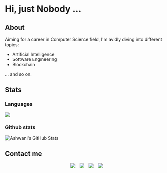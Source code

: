 # Hi, just Nobody ...

## About
Aiming for a career in Computer Science field, I'm avidly diving into different topics:
* Artificial Intelligence
* Software Engineering
* Blockchain

... and so on.

## Stats

### Languages

<img src="https://github-readme-stats.anuraghazra1.vercel.app/api/top-langs/?username=MrNobody65&layout=donut&theme=dark" />

### Github stats

<img src="https://github-readme-stats.vercel.app/api?username=MrNobody65&&count_private=false&show_icons=true&theme=dark&line_height=27&v=5" alt="Ashwani's GitHub Stats" />

## Contact me

<div align="center"  class="icons-social" style="margin-left: 10px;">
<a style="margin-left: 10px;"  target="_blank" href="https://www.linkedin.com/in/lê-xuân-vũ-a10a91270/">
<img src="https://img.icons8.com/doodle/40/000000/linkedin--v2.png"></a>
<a style="margin-left: 10px;" target="_blank" href="https://github.com/MrNobody65">
<img src="https://img.icons8.com/doodle/40/000000/github--v1.png"></a>
<a style="margin-left: 10px;" target="_blank" href="https://www.facebook.com/vu.lexuan.65">
<img src="https://img.icons8.com/doodle/40/000000/facebook-new--v2.png"></a>
<a style="margin-left: 10px;" target="_blank" href="https://www.instagram.com/mrnobodyy.65/">
<img src="https://img.icons8.com/doodle/40/000000/instagram-new--v2.png"></a>
</div>
